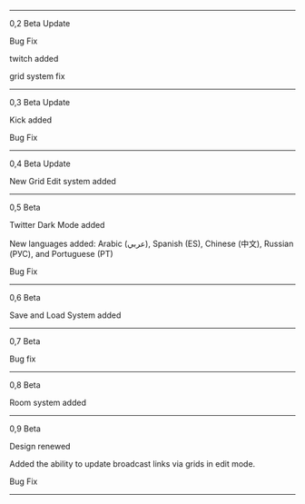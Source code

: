 ------------------------------------------
0,2 Beta Update 

Bug Fix

twitch added

grid system fix

-----------------------------------------

0,3 Beta Update

Kick added

Bug Fix

-----------------------------------------

0,4 Beta Update

New Grid Edit system added


-----------------------------------------

0,5 Beta

Twitter Dark Mode added

New languages added: Arabic (عربي), Spanish (ES), Chinese (中文), Russian (РУС), and Portuguese (PT)

Bug Fix

-----------------------------------------

0,6 Beta 

Save and Load System added


-----------------------------------------

0,7 Beta

Bug fix

-----------------------------------------

0,8 Beta

Room system added


-----------------------------------------

0,9 Beta

Design renewed

Added the ability to update broadcast links via grids in edit mode.

Bug Fix

----------------------------------------------------




